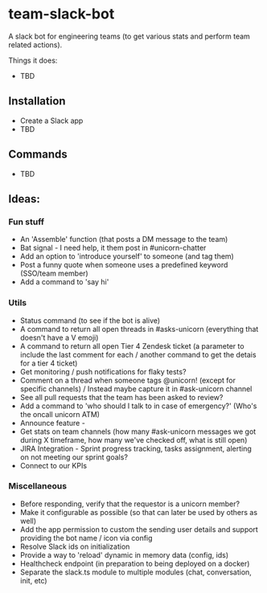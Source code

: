 # team-slack-bot
A slack bot for engineering teams (to get various stats and perform team related actions).
 
 Things it does:
 * TBD


## Installation
* Create a Slack app 
* TBD


## Commands
* TBD


## Ideas:

### Fun stuff
* An 'Assemble' function (that posts a DM message to the team)
* Bat signal - I need help, it them post in #unicorn-chatter
* Add an option to 'introduce yourself' to someone (and tag them) 
* Post a funny quote when someone uses a predefined keyword (SSO/team member)
* Add a command to 'say hi'


### Utils
* Status command (to see if the bot is alive) 
* A command to return all open threads in #asks-unicorn (everything that doesn't have a V emoji)
* A command to return all open Tier 4 Zendesk ticket (a parameter to include the last comment for each / another command to get the detais for a tier 4 ticket)
* Get monitoring / push notifications for flaky tests?
* Comment on a thread when someone tags @unicorn! (except for specific channels) / Instead maybe capture it in #ask-unicorn channel
* See all pull requests that the team has been asked to review?
* Add a command to 'who should I talk to in case of emergency?' (Who's the oncall unicorn ATM)
* Announce feature -
* Get stats on team channels (how many #ask-unicorn messages we got during X timeframe, how many we've checked off, what is still open)
* JIRA Integration - Sprint progress tracking, tasks assignment, alerting on not meeting our sprint goals?
* Connect to our KPIs  

### Miscellaneous
* Before responding, verify that the requestor is a unicorn member?
* Make it configurable as possible (so that can later be used by others as well)
* Add the app permission to custom the sending user details and support providing the bot name / icon via config
* Resolve Slack ids on initialization
* Provide a way to 'reload' dynamic in memory data (config, ids) 
* Healthcheck endpoint (in preparation to being deployed on a docker)
* Separate the slack.ts module to multiple modules (chat, conversation, init, etc)